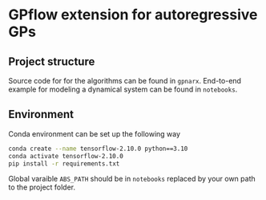 # GPflow extension for autoregressive GPs

## Project structure
Source code for for the algorithms can be found in `gpnarx`. End-to-end example for modeling a dynamical system can be found in `notebooks`.

## Environment
Conda environment can be set up the following way
```bash
conda create --name tensorflow-2.10.0 python==3.10
conda activate tensorflow-2.10.0
pip install -r requirements.txt
```
Global varaible `ABS_PATH` should be in `notebooks` replaced by your own path to the project folder.